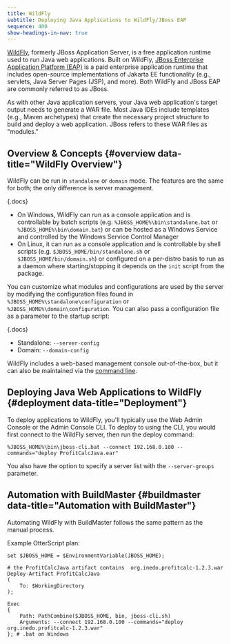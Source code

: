 ```yaml
---
title: WildFly
subtitle: Deploying Java Applications to WildFly/JBoss EAP
sequence: 400
show-headings-in-nav: true
---
```


[WildFly](https://wildfly.org), formerly JBoss Application Server, is a free application runtime used to run Java web applications. Built on WildFly, [JBoss Enterprise Application Platform (EAP)](https://www.redhat.com/en/technologies/jboss-middleware/application-platform) is a paid enterprise application runtime that includes open-source implementations of Jakarta EE functionality (e.g., servlets, Java Server Pages (JSP), and more). Both WildFly and JBoss EAP are commonly referred to as JBoss. 

As with other Java application servers, your Java web application's target output needs to generate a WAR file. Most Java IDEs include templates (e.g., Maven archetypes) that create the necessary project structure to build and deploy a web application. JBoss refers to these WAR files as "modules."

## Overview & Concepts {#overview data-title="WildFly Overview"}

WildFly can be run in `standalone` or `domain` mode. The features are the same for both; the only difference is server management.

{.docs}
- On Windows, WildFly can run as a console application and is controllable by batch scripts (e.g. `%JBOSS_HOME%\bin\standalone.bat` or `%JBOSS_HOME%\bin\domain.bat`) or can be hosted as a Windows Service and controlled by the Windows Service Control Manager
- On Linux, it can run as a console application and is controllable by shell scripts (e.g. `$JBOSS_HOME/bin/standalone.sh` or `$JBOSS_HOME/bin/domain.sh`) or configured on a per-distro basis to run as a daemon where starting/stopping it depends on the `init` script from the package.

You can customize what modules and configurations are used by the server by modifying the configuration files found in `%JBOSS_HOME%\standalone\configuration` or `%JBOSS_HOME%\domain\configuration`. You can also pass a configuration file as a parameter to the startup script:

{.docs}
- Standalone: `--server-config`
- Domain: `--domain-config`

WildFly includes a web-based management console out-of-the-box, but it can also be maintained via the [command line](https://docs.jboss.org/author/display/WFLY10/Admin+Guide#AdminGuide-CommandLineInterface).

## Deploying Java Web Applications to WildFly {#deployment data-title="Deployment"}

To deploy applications to WildFly, you'll typically use the Web Admin Console or the Admin Console CLI. To deploy to using the CLI, you would first connect to the WildFly server, then run the deploy command:

```
%JBOSS_HOME%\bin\jboss-cli.bat --connect 192.168.0.100 --commands="deploy ProfitCalcJava.ear"
```

You also have the option to specify a server list with the `--server-groups` parameter.

## Automation with BuildMaster {#buildmaster data-title="Automation with BuildMaster"}

Automating WildFly with BuildMaster follows the same pattern as the manual process.

Example OtterScript plan:
```
set $JBOSS_HOME = $EnvironmentVariable(JBOSS_HOME);

# the ProfitCalcJava artifact contains  org.inedo.profitcalc-1.2.3.war
Deploy-Artifact ProfitCalcJava
(
    To: $WorkingDirectory
);

Exec
{
    Path: PathCombine($JBOSS_HOME, bin, jboss-cli.sh)
    Arguments: --connect 192.168.0.100 --commands="deploy org.inedo.profitcalc-1.2.3.war"
}; # .bat on Windows
```
